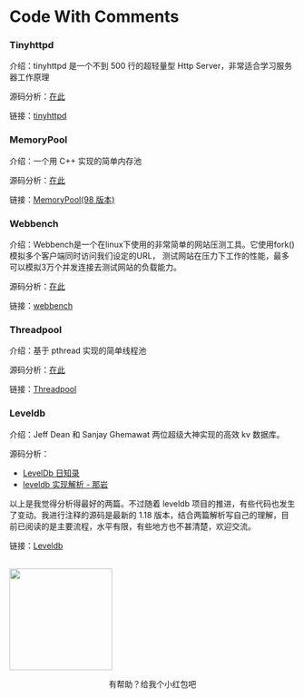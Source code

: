 Code With Comments
=========

### Tinyhttpd
介绍：tinyhttpd 是一个不到 500 行的超轻量型 Http Server，非常适合学习服务器工作原理

源码分析：[在此](http://blog.csdn.net/jcjc918/article/details/42129311)

链接：[tinyhttpd](https://github.com/AngryHacker/code-with-comments/tree/master/tinyhttpd)

### MemoryPool
介绍：一个用 C++ 实现的简单内存池

源码分析：[在此](http://blog.csdn.net/jcjc918/article/details/44997089)

链接：[MemoryPool(98 版本)](https://github.com/AngryHacker/code-with-comments/tree/master/memorypool/C-98)

### Webbench
介绍：Webbench是一个在linux下使用的非常简单的网站压测工具。它使用fork()模拟多个客户端同时访问我们设定的URL，
      测试网站在压力下工作的性能，最多可以模拟3万个并发连接去测试网站的负载能力。

源码分析：[在此](http://blog.csdn.net/jcjc918/article/details/44965951)

链接：[webbench](https://github.com/AngryHacker/code-with-comments/tree/master/webbench)

### Threadpool
介绍：基于 pthread 实现的简单线程池

源码分析：[在此](http://blog.csdn.net/jcjc918/article/details/50395528)

链接：[Threadpool](https://github.com/AngryHacker/code-with-comments/tree/master/threadpool)

### Leveldb
介绍：Jeff Dean 和 Sanjay Ghemawat 两位超级大神实现的高效 kv 数据库。

源码分析：

* [LevelDb 日知录](http://www.cnblogs.com/haippy/archive/2011/12/04/2276064.html)
* [leveldb 实现解析 - 那岩](https://github.com/AngryHacker/code-with-comments/blob/master/attachment/leveldb%E5%AE%9E%E7%8E%B0%E8%A7%A3%E6%9E%90.pdf)

以上是我觉得分析得最好的两篇。不过随着 leveldb 项目的推进，有些代码也发生了变动。我进行注释的源码是最新的 1.18 版本，结合两篇解析写自己的理解，目前已阅读的是主要流程，水平有限，有些地方也不甚清楚，欢迎交流。

链接：[Leveldb](https://github.com/AngryHacker/code-with-comments/tree/master/leveldb)

<br />
<img src="http://img.blog.csdn.net/20151220143455479?watermark/2/text/aHR0cDovL2Jsb2cuY3Nkbi5uZXQv/font/5a6L5L2T/fontsize/400/fill/I0JBQkFCMA==/dissolve/70/gravity/Center" width="181" height="179" alt="" />
<br />
<center><p>有帮助？给我个小红包吧</p></center>
